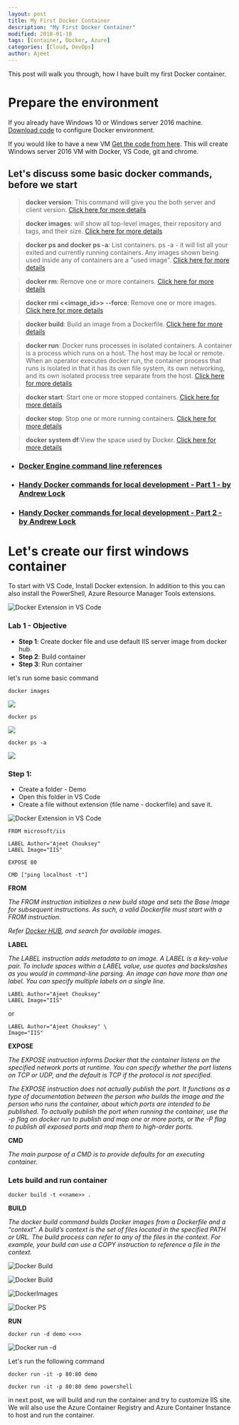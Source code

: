 ```yaml
---
layout: post
title: My First Docker Container
description: "My First Docker Container"
modified: 2018-01-18
tags: [Container, Docker, Azure]
categories: [Cloud, DevOps]
author: Ajeet
---
```

This post will walk you through, how I have built my first Docker container.

# Prepare the environment 

If you already have Windows 10 or Windows server 2016 machine. [Download code](https://github.com/AjeetChouksey/IaCLab/blob/master/Containers/DockerforWindows/dockerforwindows.ps1) to configure Docker environment.

If you would like to have a new VM 
[Get the code from here](https://github.com/AjeetChouksey/IaCLab/tree/master/201-VM-Docker-VSCode). This will create Windows server 2016 VM with Docker, VS Code, git and chrome.

<!--more-->
## Let's discuss some basic docker commands, before we start

> **docker version**:
This command will give you the both server and client version. [Click here for more details](
https://docs.docker.com/engine/reference/commandline/version/)

> **docker images**: will show all top-level images, their repository and tags, and their size. [Click here for more details](https://docs.docker.com/engine/reference/commandline/images/)

> **docker ps and docker ps  -a**: List containers. ps -a - it will list all your exited and currently running containers. Any images shown being used inside any of containers are a "used image". [Click here for more details](https://docs.docker.com/engine/reference/commandline/ps/#description)

> **docker rm**: Remove one or more containers. [Click here for more details](https://docs.docker.com/engine/reference/commandline/rm/)

> **docker rmi <<image_id>> --force**: Remove one or more images. [Click here for more details](https://docs.docker.com/engine/reference/commandline/rmi/)

> **docker build**: Build an image from a Dockerfile.  [Click here for more details](https://docs.docker.com/engine/reference/commandline/build/)

> **docker run**: Docker runs processes in isolated containers. A container is a process which runs on a host. The host may be local or remote. When an operator executes docker run, the container process that runs is isolated in that it has its own file system, its own networking, and its own isolated process tree separate from the host.
  [Click here for more details](
https://docs.docker.com/engine/reference/run/)

> **docker start**: Start one or more stopped containers.  [Click here for more details](
https://docs.docker.com/engine/reference/commandline/start/)

> **docker stop**: Stop one or more running containers. [Click here for more details](
https://docs.docker.com/engine/reference/commandline/stop/)

> **docker system df**:View the space used by Docker.  [Click here for more details](
https://docs.docker.com/engine/reference/commandline/system_df/)

* ### [Docker Engine command line references](https://docs.docker.com/engine/reference/commandline/docker/#child-commands)

*   ### [Handy Docker commands for local development - Part 1 - by Andrew Lock](https://andrewlock.net/handy-docker-commands-for-local-development-part-1/)

* ### [Handy Docker commands for local development - Part 2 - by Andrew Lock ](https://andrewlock.net/handy-docker-commands-for-local-development-part-2/)

# Let's create our first windows container 

To start with VS Code, Install Docker extension. In addition to this you can also install the PowerShell, Azure Resource Manager Tools extensions.

![Docker Extension in VS Code](/images/posts/container/vscodedocext.JPG)

### Lab 1 - Objective

*  **Step 1**: Create docker file and use default IIS server image from docker hub.
* **Step 2**: Build container
* **Step 3**: Run container 

let's run some basic command 

``` docker
docker images
```
![](/images/posts/container/docker-images.JPG)

``` docker
docker ps
```

![](/images/posts/container/docker-ps.JPG)

``` docker
docker ps -a
```

![](/images/posts/container/docker-ps-a.JPG)

### Step 1:

*   Create a folder - Demo
*   Open this folder in VS Code
* Create a file without extension (file name - dockerfile) and save it.

![Docker Extension in VS Code](/images/posts/container/dockerfilecreate.JPG)

``` Docker
FROM microsoft/iis

LABEL Author="Ajeet Chouksey"
LABEL Image="IIS"

EXPOSE 80

CMD ["ping localhost -t"]
```
**FROM**

*The FROM instruction initializes a new build stage and sets the Base Image for subsequent instructions. As such, a valid Dockerfile must start with a FROM instruction*. 

*Refer [Docker HUB](https://hub.docker.com), and search for available images*.

**LABEL**

*The LABEL instruction adds metadata to an image. A LABEL is a key-value pair. To include spaces within a LABEL value, use quotes and backslashes as you would in command-line parsing.*
*An image can have more than one label. You can specify multiple labels on a single line.*

``` docker
LABEL Author="Ajeet Chouksey"
LABEL Image="IIS"
```
or
``` docker
LABEL Author="Ajeet Chouksey" \
Image="IIS"
```

**EXPOSE**

*The EXPOSE instruction informs Docker that the container listens on the specified network ports at runtime. You can specify whether the port listens on TCP or UDP, and the default is TCP if the protocol is not specified.*

*The EXPOSE instruction does not actually publish the port. It functions as a type of documentation between the person who builds the image and the person who runs the container, about which ports are intended to be published. To actually publish the port when running the container, use the -p flag on docker run to publish and map one or more ports, or the -P flag to publish all exposed ports and map them to high-order ports.*

**CMD**

*The main purpose of a CMD is to provide defaults for an executing container.*

### Lets build and run container

``` docker
docker build -t <<name>> .
```

**BUILD**

*The docker build command builds Docker images from a Dockerfile and a “context”. A build’s context is the set of files located in the specified PATH or URL. The build process can refer to any of the files in the context. For example, your build can use a COPY instruction to reference a file in the context.*

![Docker Build](/images/posts/container/docker-build1.JPG)

![Docker Build](/images/posts/container/docker-build2.JPG)

![DockerImages](/images/posts/container/docker-images-2.JPG)

![Docker PS](/images/posts/container/docker-ps.JPG)

**RUN**

```docker
docker run -d demo <<>>
```
![Docker run -d](/images/posts/container/docker-run-d.JPG)

Let's run the following command
```docker
docker run -it -p 80:80 demo
```

```docker
docker run -it -p 80:80 demo powershell
```

in next post, we will build and run the container and try to customize IIS site. We will also use the Azure Container Registry and Azure Container Instance to host and run the container.

